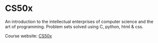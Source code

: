 CS50x
=====

An introduction to the intellectual enterprises of computer science and the art of programming. Problem sets solved using C, python, html & css.

Course website: [CS50x](https://cs50.harvard.edu/x/2022/)
